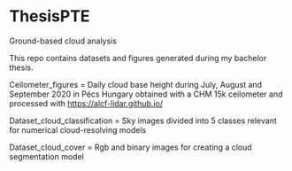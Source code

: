 # ThesisPTE
Ground-based cloud analysis

This repo contains datasets and figures generated during my bachelor thesis.

Ceilometer_figures = Daily cloud base height during July, August and September 2020 in Pécs Hungary obtained with a CHM 15k ceilometer and processed with https://alcf-lidar.github.io/

Dataset_cloud_classification = Sky images divided into 5 classes relevant for numerical cloud-resolving models 

Dataset_cloud_cover = Rgb and binary images for creating a cloud segmentation model
